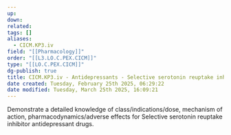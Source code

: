 ```yaml
---
up: 
down: 
related: 
tags: []
aliases:
  - CICM.KP3.iv
field: "[[Pharmacology]]"
order: "[[L3.LO.C.PEX.CICM]]"
type: "[[LO.C.PEX.CICM]]"
dg-publish: true
title: CICM.KP3.iv - Antidepressants - Selective serotonin reuptake inhibitors (L3)
date created: Tuesday, February 25th 2025, 06:29:22
date modified: Tuesday, March 25th 2025, 16:09:21
---
```


Demonstrate a detailed knowledge of class/indications/dose, mechanism of action, pharmacodynamics/adverse effects for Selective serotonin reuptake inhibitor antidepressant drugs.
